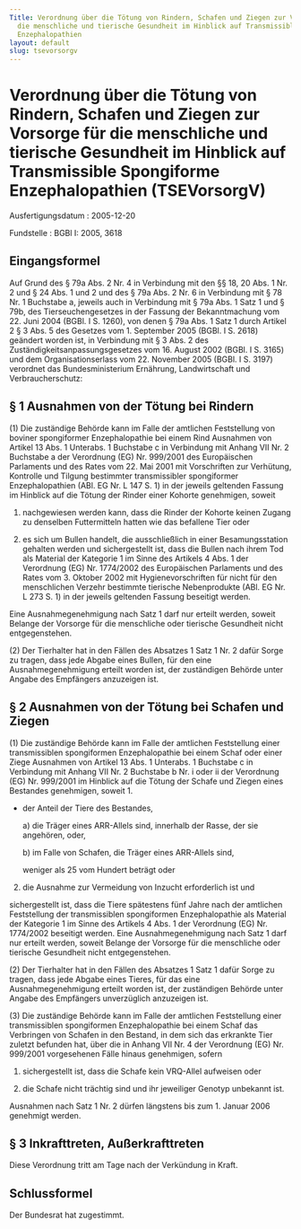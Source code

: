 ```yaml
---
Title: Verordnung über die Tötung von Rindern, Schafen und Ziegen zur Vorsorge  für
  die menschliche und tierische Gesundheit im Hinblick auf Transmissible  Spongiforme
  Enzephalopathien
layout: default
slug: tsevorsorgv
---
```


# Verordnung über die Tötung von Rindern, Schafen und Ziegen zur Vorsorge  für die menschliche und tierische Gesundheit im Hinblick auf Transmissible  Spongiforme Enzephalopathien (TSEVorsorgV)

Ausfertigungsdatum
:   2005-12-20

Fundstelle
:   BGBl I: 2005, 3618



## Eingangsformel

Auf Grund des § 79a Abs. 2 Nr. 4 in Verbindung mit den §§ 18, 20 Abs.
1 Nr. 2 und § 24 Abs. 1 und 2 und des § 79a Abs. 2 Nr. 6 in Verbindung
mit § 78 Nr. 1 Buchstabe a, jeweils auch in Verbindung mit § 79a Abs.
1 Satz 1 und § 79b, des Tierseuchengesetzes in der Fassung der
Bekanntmachung vom 22. Juni 2004 (BGBl. I S. 1260), von denen § 79a
Abs. 1 Satz 1 durch Artikel 2 § 3 Abs. 5 des Gesetzes vom 1. September
2005 (BGBl. I S. 2618) geändert worden ist, in Verbindung mit § 3 Abs.
2 des Zuständigkeitsanpassungsgesetzes vom 16. August 2002 (BGBl. I S.
3165) und dem Organisationserlass vom 22. November 2005 (BGBl. I S.
3197) verordnet das Bundesministerium Ernährung, Landwirtschaft und
Verbraucherschutz:


## § 1 Ausnahmen von der Tötung bei Rindern

(1) Die zuständige Behörde kann im Falle der amtlichen Feststellung
von boviner spongiformer Enzephalopathie bei einem Rind Ausnahmen von
Artikel 13 Abs. 1 Unterabs. 1 Buchstabe c in Verbindung mit Anhang VII
Nr. 2 Buchstabe a der Verordnung (EG) Nr. 999/2001 des Europäischen
Parlaments und des Rates vom 22. Mai 2001 mit Vorschriften zur
Verhütung, Kontrolle und Tilgung bestimmter transmissibler
spongiformer Enzephalopathien (ABl. EG Nr. L 147 S. 1) in der jeweils
geltenden Fassung im Hinblick auf die Tötung der Rinder einer Kohorte
genehmigen, soweit

1.  nachgewiesen werden kann, dass die Rinder der Kohorte keinen Zugang zu
    denselben Futtermitteln hatten wie das befallene Tier oder


2.  es sich um Bullen handelt, die ausschließlich in einer
    Besamungsstation gehalten werden und sichergestellt ist, dass die
    Bullen nach ihrem Tod als Material der Kategorie 1 im Sinne des
    Artikels 4 Abs. 1 der Verordnung (EG) Nr. 1774/2002 des Europäischen
    Parlaments und des Rates vom 3. Oktober 2002 mit Hygienevorschriften
    für nicht für den menschlichen Verzehr bestimmte tierische
    Nebenprodukte (ABl. EG Nr. L 273 S. 1) in der jeweils geltenden
    Fassung beseitigt werden.



Eine Ausnahmegenehmigung nach Satz 1 darf nur erteilt werden, soweit
Belange der Vorsorge für die menschliche oder tierische Gesundheit
nicht entgegenstehen.

(2) Der Tierhalter hat in den Fällen des Absatzes 1 Satz 1 Nr. 2 dafür
Sorge zu tragen, dass jede Abgabe eines Bullen, für den eine
Ausnahmegenehmigung erteilt worden ist, der zuständigen Behörde unter
Angabe des Empfängers anzuzeigen ist.


## § 2 Ausnahmen von der Tötung bei Schafen und Ziegen

(1) Die zuständige Behörde kann im Falle der amtlichen Feststellung
einer transmissiblen spongiformen Enzephalopathie bei einem Schaf oder
einer Ziege Ausnahmen von Artikel 13 Abs. 1 Unterabs. 1 Buchstabe c in
Verbindung mit Anhang VII Nr. 2 Buchstabe b Nr. i oder ii der
Verordnung (EG) Nr. 999/2001 im Hinblick auf die Tötung der Schafe und
Ziegen eines Bestandes genehmigen, soweit
1\.

*   der Anteil der Tiere des Bestandes,

    a)  die Träger eines ARR-Allels sind, innerhalb der Rasse, der sie
        angehören, oder,


    b)  im Falle von Schafen, die Träger eines ARR-Allels sind,




    weniger als 25 vom Hundert beträgt oder


2.  die Ausnahme zur Vermeidung von Inzucht erforderlich ist und



sichergestellt ist, dass die Tiere spätestens fünf Jahre nach der
amtlichen Feststellung der transmissiblen spongiformen Enzephalopathie
als Material der Kategorie 1 im Sinne des Artikels 4 Abs. 1 der
Verordnung (EG) Nr. 1774/2002 beseitigt werden. Eine
Ausnahmegenehmigung nach Satz 1 darf nur erteilt werden, soweit
Belange der Vorsorge für die menschliche oder tierische Gesundheit
nicht entgegenstehen.

(2) Der Tierhalter hat in den Fällen des Absatzes 1 Satz 1 dafür Sorge
zu tragen, dass jede Abgabe eines Tieres, für das eine
Ausnahmegenehmigung erteilt worden ist, der zuständigen Behörde unter
Angabe des Empfängers unverzüglich anzuzeigen ist.

(3) Die zuständige Behörde kann im Falle der amtlichen Feststellung
einer transmissiblen spongiformen Enzephalopathie bei einem Schaf das
Verbringen von Schafen in den Bestand, in dem sich das erkrankte Tier
zuletzt befunden hat, über die in Anhang VII Nr. 4 der Verordnung (EG)
Nr. 999/2001 vorgesehenen Fälle hinaus genehmigen, sofern

1.  sichergestellt ist, dass die Schafe kein VRQ-Allel aufweisen oder


2.  die Schafe nicht trächtig sind und ihr jeweiliger Genotyp unbekannt
    ist.



Ausnahmen nach Satz 1 Nr. 2 dürfen längstens bis zum 1. Januar 2006
genehmigt werden.


## § 3 Inkrafttreten, Außerkrafttreten

Diese Verordnung tritt am Tage nach der Verkündung in Kraft.


## Schlussformel

Der Bundesrat hat zugestimmt.

